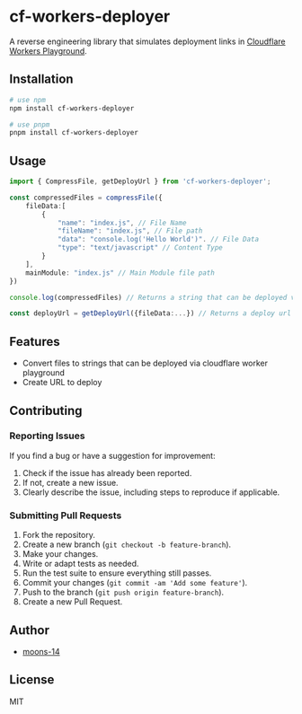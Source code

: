 # cf-workers-deployer

A reverse engineering library that simulates deployment links in [Cloudflare Workers Playground](https://workers.new).

## Installation

```bash
# use npm
npm install cf-workers-deployer

# use pnpm
pnpm install cf-workers-deployer
```

## Usage

```typescript
import { CompressFile, getDeployUrl } from 'cf-workers-deployer';

const compressedFiles = compressFile({
    fileData:[
        {
            "name": "index.js", // File Name
            "fileName": "index.js", // File path
            "data": "console.log('Hello World')". // File Data
            "type": "text/javascript" // Content Type
        }
    ],
    mainModule: "index.js" // Main Module file path
})

console.log(compressedFiles) // Returns a string that can be deployed via cloudflare worker playground

const deployUrl = getDeployUrl({fileData:...}) // Returns a deploy url
```

## Features

- Convert files to strings that can be deployed via cloudflare worker playground
- Create URL to deploy

## Contributing

### Reporting Issues

If you find a bug or have a suggestion for improvement:
1. Check if the issue has already been reported.
2. If not, create a new issue.
3. Clearly describe the issue, including steps to reproduce if applicable.

### Submitting Pull Requests

1. Fork the repository.
2. Create a new branch (`git checkout -b feature-branch`).
3. Make your changes.
4. Write or adapt tests as needed.
5. Run the test suite to ensure everything still passes.
6. Commit your changes (`git commit -am 'Add some feature'`).
7. Push to the branch (`git push origin feature-branch`).
8. Create a new Pull Request.

## Author

- [moons-14](https://github.com/moons-14)

## License

MIT
